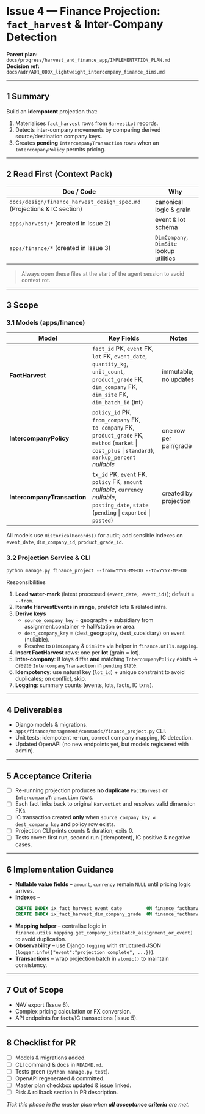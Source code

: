 # Issue 4 — Finance Projection: `fact_harvest` & Inter-Company Detection  

**Parent plan:** `docs/progress/harvest_and_finance_app/IMPLEMENTATION_PLAN.md`  
**Decision ref:** `docs/adr/ADR_000X_lightweight_intercompany_finance_dims.md`

---

## 1 Summary  
Build an **idempotent** projection that:

1. Materialises `fact_harvest` rows from `HarvestLot` records.  
2. Detects inter-company movements by comparing derived source/destination company keys.  
3. Creates **pending** `IntercompanyTransaction` rows when an `IntercompanyPolicy` permits pricing.

---

## 2 Read First (Context Pack)  

| Doc / Code | Why |
|------------|-----|
| `docs/design/finance_harvest_design_spec.md` (Projections & IC section) | canonical logic & grain |
| `apps/harvest/*` (created in Issue 2) | event & lot schema |
| `apps/finance/*` (created in Issue 3) | `DimCompany`, `DimSite` lookup utilities |

> Always open these files at the start of the agent session to avoid context rot.

---

## 3 Scope  

### 3.1 Models (apps/finance)

| Model | Key Fields | Notes |
|-------|------------|-------|
| **FactHarvest** | `fact_id` PK, `event` FK, `lot` FK, `event_date`, `quantity_kg`, `unit_count`, `product_grade` FK, `dim_company` FK, `dim_site` FK, `dim_batch_id` (int) | immutable; no updates |
| **IntercompanyPolicy** | `policy_id` PK, `from_company` FK, `to_company` FK, `product_grade` FK, `method` (`market` \| `cost_plus` \| `standard`), `markup_percent` _nullable_ | one row per pair/grade |
| **IntercompanyTransaction** | `tx_id` PK, `event` FK, `policy` FK, `amount` _nullable_, `currency` _nullable_, `posting_date`, `state` (`pending` \| `exported` \| `posted`) | created by projection |

All models use `HistoricalRecords()` for audit; add sensible indexes on `event_date`, `dim_company_id`, `product_grade_id`.

### 3.2 Projection Service & CLI

```
python manage.py finance_project --from=YYYY-MM-DD --to=YYYY-MM-DD
```

Responsibilities  
1. **Load water-mark** (latest processed `(event_date, event_id)`); default = `--from`.  
2. **Iterate HarvestEvents in range**, prefetch lots & related infra.  
3. **Derive keys**  
   - `source_company_key` = geography + subsidiary from assignment.container → hall/station **or** area.  
   - `dest_company_key`   = (dest_geography, dest_subsidiary) on event (nullable).  
   - Resolve to `DimCompany` & `DimSite` via helper in `finance.utils.mapping`.  
4. **Insert FactHarvest** rows: one per **lot** (grain = lot).  
5. **Inter-company**: If keys differ **and** matching `IntercompanyPolicy` exists → create `IntercompanyTransaction` in `pending` state.  
6. **Idempotency**: use natural key (`lot_id`) + unique constraint to avoid duplicates; on conflict, skip.  
7. **Logging**: summary counts (events, lots, facts, IC txns).  

---

## 4 Deliverables  

- Django models & migrations.  
- `apps/finance/management/commands/finance_project.py` CLI.  
- Unit tests: idempotent re-run, correct company mapping, IC detection.  
- Updated OpenAPI (no new endpoints yet, but models registered with admin).  

---

## 5 Acceptance Criteria  

- [ ] Re-running projection produces **no duplicate** `FactHarvest` or `IntercompanyTransaction` rows.  
- [ ] Each fact links back to original `HarvestLot` and resolves valid dimension FKs.  
- [ ] IC transaction created **only** when `source_company_key ≠ dest_company_key` **and** policy row exists.  
- [ ] Projection CLI prints counts & duration; exits 0.  
- [ ] Tests cover: first run, second run (idempotent), IC positive & negative cases.  

---

## 6 Implementation Guidance  

- **Nullable value fields** – `amount`, `currency` remain `NULL` until pricing logic arrives.  
- **Indexes** –  
  ```sql
  CREATE INDEX ix_fact_harvest_event_date         ON finance_factharvest(event_date);
  CREATE INDEX ix_fact_harvest_dim_company_grade  ON finance_factharvest(dim_company_id, product_grade_id);
  ```  
- **Mapping helper** – centralise logic in `finance.utils.mapping.get_company_site(batch_assignment_or_event)` to avoid duplication.  
- **Observability** – use Django `logging` with structured JSON (`logger.info({"event":"projection_complete", ...})`).  
- **Transactions** – wrap projection batch in `atomic()` to maintain consistency.  

---

## 7 Out of Scope  

- NAV export (Issue 6).  
- Complex pricing calculation or FX conversion.  
- API endpoints for facts/IC transactions (Issue 5).  

---

## 8 Checklist for PR  

- [ ] Models & migrations added.  
- [ ] CLI command & docs in `README.md`.  
- [ ] Tests green (`python manage.py test`).  
- [ ] OpenAPI regenerated & committed.  
- [ ] Master plan checkbox updated & issue linked.  
- [ ] Risk & rollback section in PR description.  

_Tick this phase in the master plan when **all acceptance criteria** are met._
